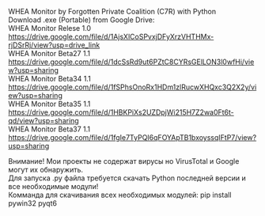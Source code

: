 WHEA Monitor by Forgotten Private Coalition (C7R) with Python                                                           
Download .exe (Portable) from Google Drive:                                                                             
WHEA Monitor Relese 1.0 https://drive.google.com/file/d/1AjsXlCoSPvxjDFyXrzVHTHMx-rjDSrRj/view?usp=drive_link           
WHEA Monitor Beta27 1.1 https://drive.google.com/file/d/1dcSsRd9ut6PZtC8CYRsGElLON3l0wfHi/view?usp=sharing              
WHEA Monitor Beta34 1.1 https://drive.google.com/file/d/1fSPhsOnoRx1HDm1zlRucwXHQxc3Q2X2y/view?usp=sharing              
WHEA Monitor Beta35 1.1 https://drive.google.com/file/d/1HBKPiXs2UZDpjWi215H7Z2wa0Ft6t-qd/view?usp=sharing              
WHEA Monitor Beta37 1.1 https://drive.google.com/file/d/1fgIe7TyPQI6qFOYApTB1bxoyssqIFtP7/view?usp=sharing              

Внимание! Мои проекты не содержат вирусы но VirusTotal и Google могут их обнаружить.                           
Для запуска .py файла требуется скачать Python последней версии и все необходимые модули!                      
Комманда для скачивания всех необходимых модулей: pip install pywin32 pyqt6                                     
